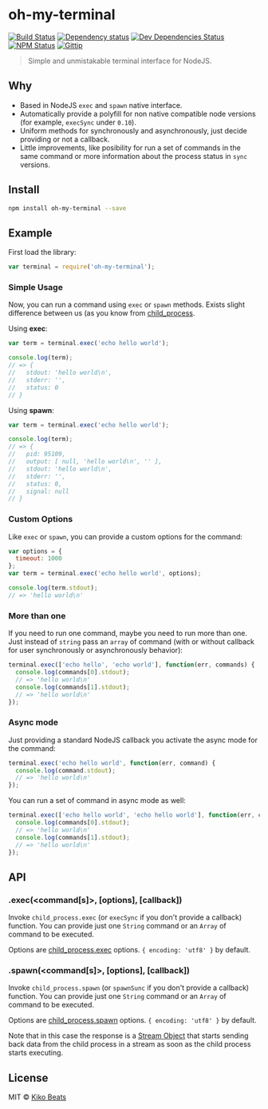 # oh-my-terminal

[![Build Status](http://img.shields.io/travis/Kikobeats/oh-my-terminal/master.svg?style=flat-square)](https://travis-ci.org/Kikobeats/oh-my-terminal)
[![Dependency status](http://img.shields.io/david/Kikobeats/oh-my-terminal.svg?style=flat-square)](https://david-dm.org/Kikobeats/oh-my-terminal)
[![Dev Dependencies Status](http://img.shields.io/david/dev/Kikobeats/oh-my-terminal.svg?style=flat-square)](https://david-dm.org/Kikobeats/oh-my-terminal#info=devDependencies)
[![NPM Status](http://img.shields.io/npm/dm/oh-my-terminal.svg?style=flat-square)](https://www.npmjs.org/package/oh-my-terminal)
[![Gittip](http://img.shields.io/gittip/Kikobeats.svg?style=flat-square)](https://www.gittip.com/Kikobeats/)

> Simple and unmistakable terminal interface for NodeJS.

## Why

- Based in NodeJS `exec` and `spawn` native interface.
- Automatically provide a polyfill for non native compatible node versions (for example, `execSync` under `0.10`).
- Uniform methods for synchronously and asynchronously, just decide providing or not a callback.
- Little improvements, like posibility for run a set of commands in the same command or more information about the process status in `sync` versions.

## Install

```bash
npm install oh-my-terminal --save
```
## Example

First load the library:

```js
var terminal = require('oh-my-terminal');
```

### Simple Usage

Now, you can run a command using `exec` or `spawn` methods. Exists slight difference between us (as you know from [child_process](https://nodejs.org/api/child_process.html).

Using **exec**:

```js
var term = terminal.exec('echo hello world');

console.log(term);
// => {
//   stdout: 'hello world\n',
//   stderr: '',
//   status: 0
// }
```

Using **spawn**:

```js
var term = terminal.exec('echo hello world');

console.log(term);
// => {
//   pid: 95109,
//   output: [ null, 'hello world\n', '' ],
//   stdout: 'hello world\n',
//   stderr: '',
//   status: 0,
//   signal: null
// }
```

### Custom Options

Like `exec` or `spawn`, you can provide a custom options for the command:

```js
var options = {
  timeout: 1000
};
var term = terminal.exec('echo hello world', options);

console.log(term.stdout);
// => 'hello world\n'
```

### More than one

If you need to run one command, maybe you need to run more than one. Just instead of `string` pass an `array` of command (with or without callback for user synchronously or asynchronously behavior):

```js
terminal.exec(['echo hello', 'echo world'], function(err, commands) {
  console.log(commands[0].stdout);
  // => 'hello world\n'
  console.log(commands[1].stdout);
  // => 'hello world\n'
});
```

### Async mode

Just providing a standard NodeJS callback you activate the async mode for the command:

```js
terminal.exec('echo hello world', function(err, command) {
  console.log(command.stdout);
  // => 'hello world\n'
});
```

You can run a set of command in async mode as well:

```js
terminal.exec(['echo hello world', 'echo hello world'], function(err, commands) {
  console.log(commands[0].stdout);
  // => 'hello world\n'
  console.log(commands[1].stdout);
  // => 'hello world\n'
});
```

## API

### .exec(&lt;command[s]&gt;, [options], [callback])

Invoke `child_process.exec` (or `execSync` if you don't provide a callback) function. You can provide just one `String` command or an `Array` of command to be executed.

Options are [child_process.exec](https://nodejs.org/api/child_process.html#child_process_child_process_exec_command_options_callback) options. `{ encoding: 'utf8' }` by default.

### .spawn(&lt;command[s]&gt;, [options], [callback])

Invoke `child_process.spawn` (or `spawnSunc` if you don't provide a callback) function. You can provide just one `String` command or an `Array` of command to be executed.

Options are [child_process.spawn](https://nodejs.org/api/child_process.html#child_process_child_process_spawn_command_args_options) options. `{ encoding: 'utf8' }` by default.

Note that in this case the response is a [Stream Object](https://nodejs.org/api/child_process.html#child_process_child_process_spawn_command_args_options) that starts sending back data from the child process in a stream as soon as the child process starts executing.

## License

MIT © [Kiko Beats](http://www.kikobeats.com)

